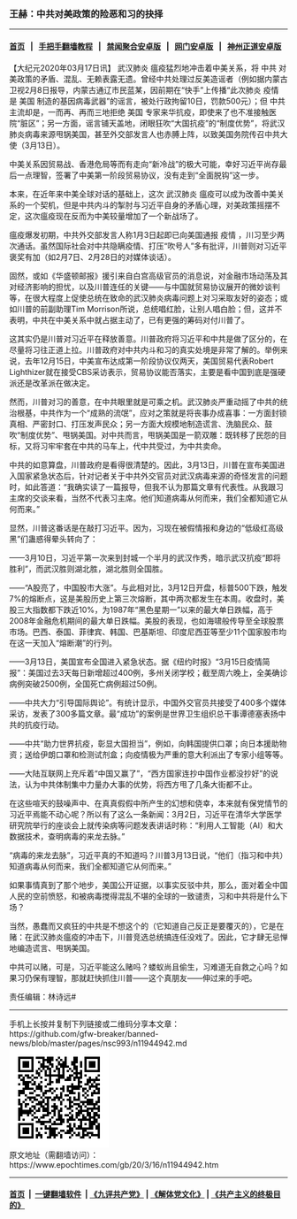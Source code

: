 ### 王赫：中共对美政策的险恶和习的抉择
------------------------

#### [首页](https://github.com/gfw-breaker/banned-news/blob/master/README.md) &nbsp;&nbsp;|&nbsp;&nbsp; [手把手翻墙教程](https://github.com/gfw-breaker/guides/wiki) &nbsp;&nbsp;|&nbsp;&nbsp; [禁闻聚合安卓版](https://github.com/gfw-breaker/bn-android) &nbsp;&nbsp;|&nbsp;&nbsp; [网门安卓版](https://github.com/oGate2/oGate) &nbsp;&nbsp;|&nbsp;&nbsp; [神州正道安卓版](https://github.com/SzzdOgate/update) 



<div><p>
 【大纪元2020年03月17日讯】
 <ok href="https://www.epochtimes.com/gb/tag/%E6%AD%A6%E6%B1%89%E8%82%BA%E7%82%8E.html">
  武汉肺炎
 </ok>
 瘟疫猛烈地冲击着中美关系，将
 <ok href="https://www.epochtimes.com/gb/tag/%E4%B8%AD%E5%85%B1.html">
  中共
 </ok>
 对美政策的矛盾、混乱、无赖表露无遗。曾经中共处理过反美造谣者（例如据内蒙古卫视2月8日报导，内蒙古通辽市民蓝某，因前期在“快手”上传播“此次肺炎
 <ok href="https://www.epochtimes.com/gb/tag/%E7%96%AB%E6%83%85.html">
  疫情
 </ok>
 是
 <ok href="https://www.epochtimes.com/gb/tag/%E7%BE%8E%E5%9B%BD.html">
  美国
 </ok>
 制造的基因病毒武器”的谣言，被处行政拘留10日，罚款500元）；但
 <ok href="https://www.epochtimes.com/gb/tag/%E4%B8%AD%E5%85%B1.html">
  中共
 </ok>
 主流却是，一而再、再而三地拒绝
 <ok href="https://www.epochtimes.com/gb/tag/%E7%BE%8E%E5%9B%BD.html">
  美国
 </ok>
 专家来华抗疫，即使来了也不准接触医院“脏区”；另一方面，谣言铺天盖地，闭眼狂吹“大国抗疫”的“制度优势”，将武汉肺炎病毒来源甩锅美国，甚至外交部发言人也赤膊上阵，以致美国务院传召中共大使（3月13日）。
</p>
<p>
 中美关系因贸易战、香港危局等而有走向“新冷战”的极大可能，幸好习近平尚存最后一点理智，签署了中美第一阶段贸易协议，没有走到“全面脱钩”这一步。
</p>
<p>
 本来，在近年来中美全球对话的基础上，这次
 <ok href="https://www.epochtimes.com/gb/tag/%E6%AD%A6%E6%B1%89%E8%82%BA%E7%82%8E.html">
  武汉肺炎
 </ok>
 瘟疫可以成为改善中美关系的一个契机，但是中共内斗的掣肘与习近平自身的矛盾心理，对美政策摇摆不定，这次瘟疫现在反而为中美较量增加了一个新战场了。
</p>
<p>
 瘟疫爆发初期，中共外交部发言人称1月3日起即已向美国通报
 <ok href="https://www.epochtimes.com/gb/tag/%E7%96%AB%E6%83%85.html">
  疫情
 </ok>
 ，川习至少两次通话。虽然国际社会对中共隐瞒疫情、打压“吹号人”多有批评，川普则对习近平褒奖有加（如2月7日、2月28日的对媒体谈话）。
</p>
<p>
 固然，或如《华盛顿邮报》援引来自白宫高级官员的消息说，对金融市场动荡及其对经济影响的担忧，以及川普连任的关键——与中国就贸易协议展开的微妙谈判等，在很大程度上促使总统在致命的武汉肺炎病毒问题上对习采取友好的姿态；或如川普的前副助理Tim Morrison所说，总统唱红脸，让别人唱白脸；但，这并不表明，中共在中美关系中就占据主动了，已有更强的筹码对付川普了。
</p>
<p>
 这其实仍是川普对习近平在释放善意。川普政府将习近平和中共是做了区分的，在尽量将习往正道上拉。川普政府对中共内斗和习的真实处境是非常了解的。举例来说，去年12月15日，中美宣布达成第一阶段协议仅两天，美国贸易代表Robert Lighthizer就在接受CBS采访表示，贸易协议能否落实，主要是看中国到底是强硬派还是改革派在做决定。
</p>
<p>
 然而，川普对习的善意，在中共眼里就是可乘之机。武汉肺炎严重动摇了中共的统治根基，中共作为一个“成熟的流氓”，应对之策就是将丧事办成喜事：一方面封锁真相、严密封口、打压发声民众；另一方面大规模地制造谎言、洗脑民众、鼓吹“制度优势”、甩锅美国。对中共而言，甩锅美国是一箭双雕：既转移了民怨的目标，又将习牢牢套在中共的马车上，代中共受过，为中共卖命。
</p>
<p>
 中共的如意算盘，川普政府是看得很清楚的。因此，3月13日，川普在宣布美国进入国家紧急状态后，针对记者关于中共外交官员对武汉病毒来源的奇怪发言的问题时，如此答道：“我确实读了一篇报导，但我不认为那篇文章有代表性。从我跟习主席的交谈来看，当然不代表习主席。他们知道病毒从何而来，我们全都知道它从何而来。”
</p>
<p>
 显然，川普这番话是在敲打习近平。因为，习现在被假情报和身边的“低级红高级黑”们蛊惑得晕头转向了：
</p>
<p>
 ——3月10日，习近平第一次来到封城一个半月的武汉作秀，暗示武汉抗疫“即将胜利”，而武汉胜则湖北胜，湖北胜则全国胜。
</p>
<p>
 ——“A股亮了，中国股市大涨”。与此相对比，3月12日开盘，标普500下跌，触发7%的熔断点，这是美股历史上第三次熔断，其中两次都发生在本周。收盘时，美股三大指数都下跌近10%，为1987年“黑色星期一”以来的最大单日跌幅，高于2008年金融危机期间的最大单日跌幅。美股的表现，也如海啸般传导至全球股票市场。巴西、泰国、菲律宾、韩国、巴基斯坦、印度尼西亚等至少11个国家股市均在这一天加入“熔断潮”的行列。
</p>
<p>
 ——3月13日，美国宣布全国进入紧急状态。据《纽约时报》“3月15日疫情简报”：美国过去3天每日新增超过400例，多州关闭学校；截至周六晚上，全美确诊病例突破2500例，全国死亡病例超过50例。
</p>
<p>
 ——中共大力“引导国际舆论”。有统计显示，中国外交官员共接受了400多个媒体采访，发表了300多篇文章。最“成功”的案例是世界卫生组织总干事谭德塞表扬中共的抗疫行动。
</p>
<p>
 ——中共“助力世界抗疫，彰显大国担当”，例如，向韩国提供口罩；向日本援助物资；送给伊朗口罩和检测试剂盒；向疫情极为严重的意大利派出了专家小组等等。
</p>
<p>
 ——大陆互联网上充斥着“中国又赢了”，“西方国家连抄中国作业都没抄好”的说法，认为中共体制集中力量办大事的优势，将西方甩了几条大街都不止。
</p>
<p>
 在这些喧天的鼓噪声中、在真真假假中所产生的幻想和侥幸，本来就有保党情节的习近平焉能不动心呢？所以有了这么一条新闻：3月2日，习近平在清华大学医学研究院举行的座谈会上就传染病等问题发表讲话时称：“利用人工智能（AI）和大数据技术，查明病毒的来龙去脉。”
</p>
<p>
 “病毒的来龙去脉”，习近平真的不知道吗？川普3月13日说，“他们（指习和中共）知道病毒从何而来，我们全都知道它从何而来。”
</p>
<p>
 如果事情真到了那个地步，美国公开证据，以事实反驳中共，那么，面对着全中国人民的空前愤怒，和被病毒搅得混乱不堪的全球的一致谴责，习和中共将是什么下场？
</p>
<p>
 当然，愚蠢而又疯狂的中共是不想这个的（它知道自己反正是要覆灭的），它是在赌：在武汉肺炎瘟疫的冲击下，川普竞选总统搞连任没戏了。因此，它才肆无忌惮地编造谎言、甩锅美国。
</p>
<p>
 中共可以赌，可是，习近平能这么赌吗？蝼蚁尚且偷生，习难道无自救之心吗？如果习仍保有理智，那就赶快抓住川普——这个真朋友——伸过来的手吧。
</p>
<p>
 责任编辑：林诗远#
</p>
</div>
<hr/>
手机上长按并复制下列链接或二维码分享本文章：<br/>
https://github.com/gfw-breaker/banned-news/blob/master/pages/nsc993/n11944942.md <br/>
<a href='https://github.com/gfw-breaker/banned-news/blob/master/pages/nsc993/n11944942.md'><img src='https://github.com/gfw-breaker/banned-news/blob/master/pages/nsc993/n11944942.md.png'/></a> <br/>
原文地址（需翻墙访问）：https://www.epochtimes.com/gb/20/3/16/n11944942.htm


------------------------
#### [首页](https://github.com/gfw-breaker/banned-news/blob/master/README.md) &nbsp;|&nbsp; [一键翻墙软件](https://github.com/gfw-breaker/nogfw/blob/master/README.md) &nbsp;| [《九评共产党》](https://github.com/gfw-breaker/9ping.md/blob/master/README.md#九评之一评共产党是什么) | [《解体党文化》](https://github.com/gfw-breaker/jtdwh.md/blob/master/README.md) | [《共产主义的终极目的》](https://github.com/gfw-breaker/gczydzjmd.md/blob/master/README.md)


<img src='http://gfw-breaker.win/banned-news/pages/nsc993/n11944942.md' width='0px' height='0px'/>